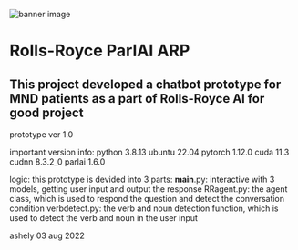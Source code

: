 ![banner image](https://www.eraa.org/sites/default/files/styles/lightwindow_banner/public/files/images/sponsor/era_website_-_rolls-royce_banner.jpg?itok=yc3b-8Xb)

# Rolls-Royce ParlAI ARP

## This project developed a chatbot prototype for MND patients as a part of Rolls-Royce AI for good project

prototype ver 1.0

important version info:
python 3.8.13
ubuntu 22.04
pytorch 1.12.0
cuda 11.3
cudnn 8.3.2_0
parlai 1.6.0

logic:
this prototype is devided into 3 parts:
__main__.py: interactive with 3 models, getting user input and output the response
RRagent.py: the agent class, which is used to respond the question and detect the conversation condition
verbdetect.py: the verb and noun detection function, which is used to detect the verb and noun in the user input

ashely 03 aug 2022